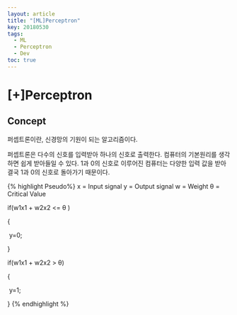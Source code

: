 ```yaml
---
layout: article
title: "[ML]Perceptron"
key: 20180530
tags:
  - ML
  - Perceptron
  - Dev
toc: true
---
```


# [+]Perceptron

## Concept

퍼셉트론이란, 신경망의 기원이 되는 알고리즘이다.

퍼셉트론은 다수의 신호를 입력받아 하나의 신호로 출력한다. 컴퓨터의 기본원리를 생각하면 쉽게 받아들일 수 있다. 1과 0의 신호로 이루어진 컴퓨터는 다양한 입력 값을 받아 결국 1과 0의 신호로 돌아가기 때문이다.

{% highlight Pseudo%}
x = Input signal
y = Output signal
w = Weight
θ = Critical Value


if(w1x1 + w2x2 <= θ )

{

​	y=0;

}

if(w1x1 + w2x2 > θ)

{

​	y=1;

}
{% endhighlight %}

